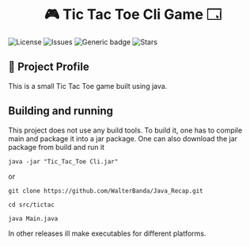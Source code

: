 <h1 style="text-align:center">🎮 Tic Tac Toe Cli Game 🗔 </h1>  

![License](https://img.shields.io/github/license/WalterBanda/Java_Recap) 
![Issues](https://img.shields.io/github/issues/WalterBanda/Java_Recap)
![Generic badge](https://img.shields.io/badge/made-with💖-blue.svg)
![Stars](https://img.shields.io/github/stars/WalterBanda/Java_Recap)

## 🚀 Project Profile

This is a  small Tic Tac Toe game built using java.

## Building and running 
This project  does not use any build tools. To build it, one has to compile main and package it into a jar package.
One can also download the jar package from build and run it
 
``
java -jar "Tic_Tac_Toe Cli.jar"
``

or

```
git clone https://github.com/WalterBanda/Java_Recap.git

cd src/tictac

java Main.java
```

In other releases ill make executables for different platforms.
